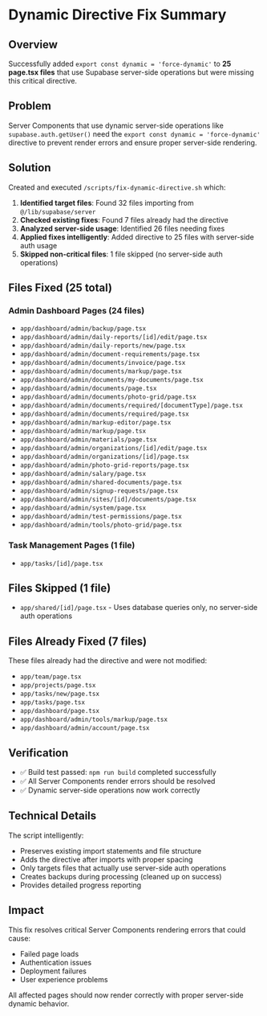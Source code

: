 # Dynamic Directive Fix Summary

## Overview
Successfully added `export const dynamic = 'force-dynamic'` to **25 page.tsx files** that use Supabase server-side operations but were missing this critical directive.

## Problem
Server Components that use dynamic server-side operations like `supabase.auth.getUser()` need the `export const dynamic = 'force-dynamic'` directive to prevent render errors and ensure proper server-side rendering.

## Solution
Created and executed `/scripts/fix-dynamic-directive.sh` which:

1. **Identified target files**: Found 32 files importing from `@/lib/supabase/server`
2. **Checked existing fixes**: Found 7 files already had the directive
3. **Analyzed server-side usage**: Identified 26 files needing fixes
4. **Applied fixes intelligently**: Added directive to 25 files with server-side auth usage
5. **Skipped non-critical files**: 1 file skipped (no server-side auth operations)

## Files Fixed (25 total)

### Admin Dashboard Pages (24 files)
- `app/dashboard/admin/backup/page.tsx`
- `app/dashboard/admin/daily-reports/[id]/edit/page.tsx`
- `app/dashboard/admin/daily-reports/new/page.tsx`
- `app/dashboard/admin/document-requirements/page.tsx`
- `app/dashboard/admin/documents/invoice/page.tsx`
- `app/dashboard/admin/documents/markup/page.tsx`
- `app/dashboard/admin/documents/my-documents/page.tsx`
- `app/dashboard/admin/documents/page.tsx`
- `app/dashboard/admin/documents/photo-grid/page.tsx`
- `app/dashboard/admin/documents/required/[documentType]/page.tsx`
- `app/dashboard/admin/documents/required/page.tsx`
- `app/dashboard/admin/markup-editor/page.tsx`
- `app/dashboard/admin/markup/page.tsx`
- `app/dashboard/admin/materials/page.tsx`
- `app/dashboard/admin/organizations/[id]/edit/page.tsx`
- `app/dashboard/admin/organizations/[id]/page.tsx`
- `app/dashboard/admin/photo-grid-reports/page.tsx`
- `app/dashboard/admin/salary/page.tsx`
- `app/dashboard/admin/shared-documents/page.tsx`
- `app/dashboard/admin/signup-requests/page.tsx`
- `app/dashboard/admin/sites/[id]/documents/page.tsx`
- `app/dashboard/admin/system/page.tsx`
- `app/dashboard/admin/test-permissions/page.tsx`
- `app/dashboard/admin/tools/photo-grid/page.tsx`

### Task Management Pages (1 file)
- `app/tasks/[id]/page.tsx`

## Files Skipped (1 file)
- `app/shared/[id]/page.tsx` - Uses database queries only, no server-side auth operations

## Files Already Fixed (7 files)
These files already had the directive and were not modified:
- `app/team/page.tsx`
- `app/projects/page.tsx` 
- `app/tasks/new/page.tsx`
- `app/tasks/page.tsx`
- `app/dashboard/page.tsx`
- `app/dashboard/admin/tools/markup/page.tsx`
- `app/dashboard/admin/account/page.tsx`

## Verification
- ✅ Build test passed: `npm run build` completed successfully
- ✅ All Server Components render errors should be resolved
- ✅ Dynamic server-side operations now work correctly

## Technical Details
The script intelligently:
- Preserves existing import statements and file structure
- Adds the directive after imports with proper spacing
- Only targets files that actually use server-side auth operations
- Creates backups during processing (cleaned up on success)
- Provides detailed progress reporting

## Impact
This fix resolves critical Server Components rendering errors that could cause:
- Failed page loads
- Authentication issues
- Deployment failures
- User experience problems

All affected pages should now render correctly with proper server-side dynamic behavior.